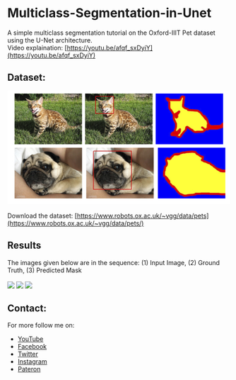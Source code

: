 # Multiclass-Segmentation-in-Unet
A simple multiclass segmentation tutorial on the Oxford-IIIT Pet dataset using the U-Net architecture.
<br/>
Video explaination: [https://youtu.be/afqf_sxDyiY](https://youtu.be/afqf_sxDyiY)

## Dataset:
<img src="img/pet_annotations.jpg"> 

Download the dataset: [https://www.robots.ox.ac.uk/~vgg/data/pets](https://www.robots.ox.ac.uk/~vgg/data/pets/)

## Results
The images given below are in the sequence: (1) Input Image, (2) Ground Truth, (3) Predicted Mask  <br/><br/>
<img src="results/Abyssinian_2.jpg">
<img src="results/Abyssinian_224.jpg">
<img src="results/Abyssinian_232.jpg">

## Contact:
For more follow me on:

- <a href="https://www.youtube.com/idiotdeveloper"> YouTube </a>
- <a href="https://facebook.com/idiotdeveloper"> Facebook </a>
- <a href="https://twitter.com/nikhilroxtomar"> Twitter </a>
- <a href="https://www.instagram.com/nikhilroxtomar"> Instagram </a>
- <a href="https://www.patreon.com/idiotdeveloper"> Pateron </a>
